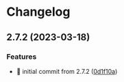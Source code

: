 # Changelog

## 2.7.2 (2023-03-18)


### Features

* 🎉 initial commit from 2.7.2 ([0d1f10a](https://github.com/MCDReforged/MCDReforged-Docker/commit/0d1f10a974ec7e0d19e4abc5d8c570d85cf191b6))
